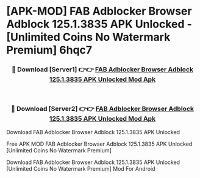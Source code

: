 # [APK-MOD] FAB Adblocker Browser Adblock 125.1.3835 APK Unlocked - [Unlimited Coins No Watermark Premium] 6hqc7



<div align="center">
<h3>🔴 Download [Server1] 👉👉 <a href="https://momento.my/?title=FAB_Adblocker_Browser_Adblock_125.1.3835_APK_Unlocked">FAB Adblocker Browser Adblock 125.1.3835 APK Unlocked Mod Apk</a></h3><br>

<h3>🔴 Download [Server2] 👉👉 <a href="https://momento.my/?title=FAB_Adblocker_Browser_Adblock_125.1.3835_APK_Unlocked">FAB Adblocker Browser Adblock 125.1.3835 APK Unlocked Mod Apk</a></h3>
</div>



Download FAB Adblocker Browser Adblock 125.1.3835 APK Unlocked 

Free APK MOD FAB Adblocker Browser Adblock 125.1.3835 APK Unlocked [Unlimited Coins No Watermark Premium]

Download FAB Adblocker Browser Adblock 125.1.3835 APK Unlocked [Unlimited Coins No Watermark Premium] Mod For Android
